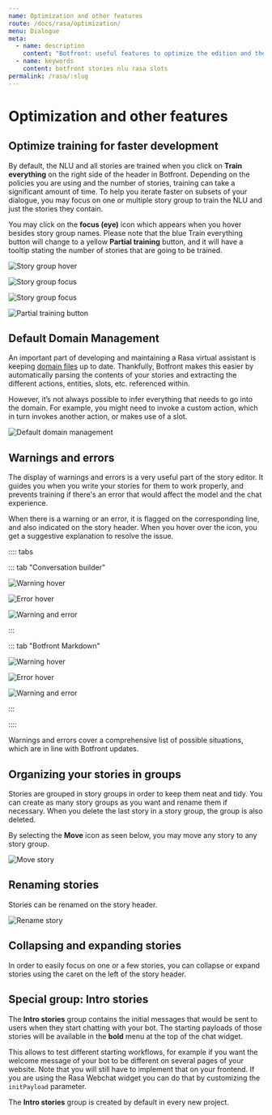 ```yaml
---
name: Optimization and other features
route: /docs/rasa/optimization/
menu: Dialogue
meta:
  - name: description
    content: "Botfront: useful features to optimize the edition and the training of Rasa stories"
  - name: keywords
    content: botfront stories nlu rasa slots
permalink: /rasa/:slug
---
```


# Optimization and other features

## Optimize training for faster development

By default, the NLU and all stories are trained when you click on **Train everything** on the right side of the header in Botfront.
Depending on the policies you are using and the number of stories, training can take a significant amount of time. To help you iterate faster on subsets of your dialogue, you may focus on one or multiple story group to train the NLU and just the stories they contain.

You may click on the **focus (eye)** icon which appears when you hover besides story group names. Please note that the blue Train everything button will change to a yellow **Partial training** button, and it will have a tooltip stating the number of stories that are going to be trained.

![Story group hover](../../../images/story_focus_1.png)

![Story group focus](../../../images/story_focus_2.png)

![Story group focus](../../../images/story_focus_3.png)

![Partial training button](../../../images/story_focus_4.png)

## Default Domain Management

An important part of developing and maintaining a Rasa virtual assistant is keeping [domain files](https://rasa.com/docs/rasa/core/domains/) up to date. Thankfully, Botfront makes this easier by automatically parsing the contents of your stories and extracting the different actions, entities, slots, etc. referenced within.

However, it’s not always possible to infer everything that needs to go into the domain. For example, you might need to invoke a custom action, which in turn invokes another action, or makes use of a slot.

![Default domain management](../../../images/default_domain_management_1.png)

## Warnings and errors

The display of warnings and errors is a very useful part of the story editor. It guides you when you write your stories for them to work properly, and prevents training if there's an error that would affect the model and the chat experience.

When there is a warning or an error, it is flagged on the corresponding line, and also indicated on the story header. When you hover over the icon, you get a suggestive explanation to resolve the issue.

:::: tabs

::: tab "Conversation builder"

![Warning hover](../../../images/warnings_and_errors_cob_1.png)

![Error hover](../../../images/warnings_and_errors_cob_2.png)

![Warning and error](../../../images/warnings_and_errors_cob_3.png)

:::

::: tab "Botfront Markdown"

![Warning hover](../../../images/warnings_and_errors_bf_1.png)

![Error hover](../../../images/warnings_and_errors_bf_2.png)

![Warning and error](../../../images/warnings_and_errors_bf_3.png)

:::

::::

Warnings and errors cover a comprehensive list of possible situations, which are in line with Botfront updates.

## Organizing your stories in groups

Stories are grouped in story groups in order to keep them neat and tidy. You can create as many story groups as you want and rename them if necessary. When you delete the last story in a story group, the group is also deleted.

By selecting the **Move** icon as seen below, you may move any story to any story group.

![Move story](../../../images/move_story.png)

<!---
### Duplicating stories

You may duplicate stories using the **Duplicate** icon next to the Move icon.
--->

## Renaming stories

Stories can be renamed on the story header.

![Rename story](../../../images/rename_story.png)

## Collapsing and expanding stories

In order to easily focus on one or a few stories, you can collapse or expand stories using the caret on the left of the story header.

## Special group: Intro stories

The **Intro stories** group contains the initial messages that would be sent to users when they start chatting with your bot. The starting payloads of those stories
will be available in the **bold** menu at the top of the chat widget.

This allows to test different starting workflows, for example if you want the welcome message of your bot to be different on several pages of your website. Note that you will still have to implement that on your frontend. If you are using the Rasa Webchat widget you can do that by customizing the `initPayload` parameter.

The **Intro stories** group is created by default in every new project.
